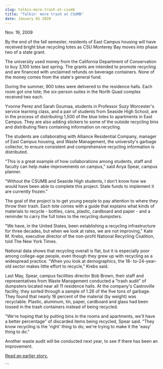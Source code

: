 ```yaml
---
slug: talkin-more-trash-at-csumb
title: "Talkin' more trash at CSUMB"
date: January 01 2020
---
```


 
<p>Nov. 19, 2009</p>
<p>
  By the end of the fall semester, residents of East Campus housing will have
  received bright blue recycling totes as CSU Monterey Bay moves into phase two
  of a state grant.
</p>
<p>
  The university used money from the California Department of Conservation to
  buy 3,100 totes last spring. The grants are intended to promote recycling and
  are financed with unclaimed refunds on beverage containers. None of the money
  comes from the state's general fund.
</p>
<p>
  During the summer, 900 totes were delivered to the residence halls. Each room
  got one tote; the six&#45;person suites in the North Quad complex received two
  each.
</p>
<p>
  Yvonne Perez and Sarah Goumaa, students in Professor Suzy Worcester's service
  learning class, and a pair of students from Seaside High School, are in the
  process of distributing 1,500 of the blue totes to apartments in East Campus.
  They are also adding stickers to some of the outside recycling bins and
  distributing fliers containing information on recycling.
</p>
<p>
  The students are collaborating with Alliance Residential Company, manager of
  East Campus housing, and Waste Management, the university's garbage collector,
  to ensure consistent and comprehensive recycling information is distributed.
</p>
<p>
  "This is a great example of how collaborations among students, staff and
  faculty can help make improvements on campus," said Anya Spear, campus
  planner.
</p>
<p>
  "Without the CSUMB and Seaside High students, I don't know how we would have
  been able to complete this project. State funds to implement it are currently
  frozen."
</p>
<p>
  The goal of the project is to get young people to pay attention to where they
  throw their trash. Each tote comes with a guide that explains what kinds of
  materials to recycle &#45; bottles, cans, plastic, cardboard and paper &#45;
  and a reminder to carry the full totes to the recycling dumpsters.
</p>
<p>
  "We have, in the United States, been establishing a recycling infrastructure
  for three decades, but when we look at rates, we are not improving," Kate M.
  Krebs, executive director of the non&#45;profit National Recycling Coalition,
  told The New York Times.
</p>
<p>
  National data shows that recycling overall is flat, but it is especially poor
  among college&#45;age people, even though they grew up with recycling as a
  widespread practice. "When you look at demographics, the 18&#45;
  to&#45;24&#45;year&#45;old sector makes little effort to recycle," Krebs said.
</p>
<p>
  Last May, Spear, campus facilities director Bob Brown, their staff and
  representatives from Waste Management conducted a "trash audit" of dumpsters
  located near all 11 residence halls. At the company's Castroville facility,
  they sorted through a sample of 1.26 of the five tons of garbage. They found
  that nearly 16 percent of the material &#40;by weight&#41; was recyclable.
  Plastic, aluminum, tin, paper, cardboard and glass had been tossed in the
  trash containers instead of being recycled.
</p>
<p>
  "We're hoping that by putting bins in the rooms and apartments, we'll have a
  better percentage" of discarded items being recycled, Spear said. "They know
  recycling is the 'right' thing to do; we're trying to make it the 'easy' thing
  to do."
</p>
<p>
  Another waste audit will be conducted next year, to see if there has been an
  improvement.
</p>
<p><a href="https://csumb.edu/site/x24514.xml">Read an earlier story.</a></p>
```
